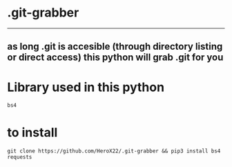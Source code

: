 # .git-grabber
---
as long .git is accesible (through directory listing or direct access) this python will grab .git for you
---
# Library used in this python
`bs4`

# to install 
```git clone https://github.com/HeroX22/.git-grabber && pip3 install bs4 requests```
